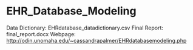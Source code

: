 # EHR_Database_Modeling
Data Dictionary: EHRdatabase_datadictionary.csv
Final Report: final_report.docx
Webpage: http://odin.unomaha.edu/~cassandrapalmer/EHRdatabasemodeling.php
